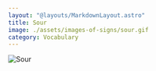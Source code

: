 ```yaml
---
layout: "@layouts/MarkdownLayout.astro"
title: Sour
image: ./assets/images-of-signs/sour.gif
category: Vocabulary
---
```


![Sour](@signs/sour.gif)
